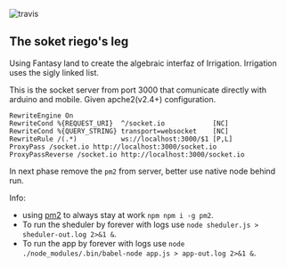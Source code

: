 ![travis](https://travis-ci.org/kasselTrankos/riego-socket.svg?branch=master)
## The soket riego's leg

Using Fantasy land to create the algebraic interfaz of Irrigation.
Irrigation uses the sigly linked list.


This is the socket server from port 3000 that comunicate directly with arduino and mobile.
Given apche2(v2.4+) configuration.
```
RewriteEngine On
RewriteCond %{REQUEST_URI}  ^/socket.io            [NC]
RewriteCond %{QUERY_STRING} transport=websocket    [NC]
RewriteRule /(.*)           ws://localhost:3000/$1 [P,L]
ProxyPass /socket.io http://localhost:3000/socket.io
ProxyPassReverse /socket.io http://localhost:3000/socket.io
```





In next phase remove the ```pm2``` from server, better use native node behind run.

Info:
 - using [pm2](http://pm2.keymetrics.io/) to always stay at work ```npm npm i -g pm2```.
 -  To run the sheduler by forever with logs use ```node sheduler.js > sheduler-out.log 2>&1 &```.
 -  To run the app by forever with logs use ```node ./node_modules/.bin/babel-node app.js > app-out.log 2>&1 &```.